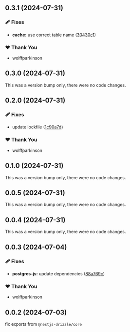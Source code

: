 ## 0.3.1 (2024-07-31)


### 🩹 Fixes

- **cache:** use correct table name ([30430c1](https://github.com/wolffparkinson/nestjs-drizzle/commit/30430c1))

### ❤️  Thank You

- wolffparkinson

## 0.3.0 (2024-07-31)

This was a version bump only, there were no code changes.

## 0.2.0 (2024-07-31)


### 🩹 Fixes

- update lockfile ([1c90a7d](https://github.com/wolffparkinson/nestjs-drizzle/commit/1c90a7d))

### ❤️  Thank You

- wolffparkinson

## 0.1.0 (2024-07-31)

This was a version bump only, there were no code changes.

## 0.0.5 (2024-07-31)

This was a version bump only, there were no code changes.

## 0.0.4 (2024-07-31)

This was a version bump only, there were no code changes.

## 0.0.3 (2024-07-04)


### 🩹 Fixes

- **postgres-js:** update dependencies ([88a769c](https://github.com/wolffparkinson/nestjs-drizzle/commit/88a769c))

### ❤️  Thank You

- wolffparkinson

## 0.0.2 (2024-07-03)

fix exports from `@nestjs-drizzle/core`
